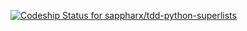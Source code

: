 [ ![Codeship Status for sappharx/tdd-python-superlists](https://codeship.com/projects/7592fe00-e621-0132-c7f8-46daeabcd7f9/status?branch=master)](https://codeship.com/projects/82200)